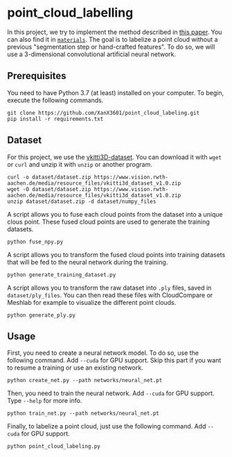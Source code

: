 # point_cloud_labelling

In this project, we try to implement the method described in [this paper](https://ieeexplore.ieee.org/abstract/document/7900038). You can also find it in [`materials`](materials/). The goal is to labelize a point cloud without a previous "segmentation step or hand-crafted features". To do so, we will use a 3-dimensional convolutional artificial neural network.

## Prerequisites

You need to have Python 3.7 (at least) installed on your computer. To begin, execute the following commands.

```shell
git clone https://github.com/XanX3601/point_cloud_labeling.git
pip install -r requirements.txt
```

## Dataset

For this project, we use the [vkitti3D-dataset](https://github.com/VisualComputingInstitute/vkitti3D-dataset.git). You can download it with `wget` or `curl` and unzip it with `unzip` or another program.

```shell
curl -o dataset/dataset.zip https://www.vision.rwth-aachen.de/media/resource_files/vkitti3d_dataset_v1.0.zip
wget -O dataset/dataset.zip https://www.vision.rwth-aachen.de/media/resource_files/vkitti3d_dataset_v1.0.zip
unzip dataset/dataset.zip -d dataset/numpy_files
```

A script allows you to fuse each cloud points from the dataset into a unique
clous point. These fused cloud points are used to generate the training
datasets.

```shell
python fuse_npy.py
```

A script allows you to transform the fused cloud points into training datasets that
will be fed to the neural network during the training.

```shell
python generate_training_dataset.py
```

A script allows you to transform the raw dataset into `.ply` files, saved in `dataset/ply_files`. You can then read these files with CloudCompare or Meshlab for example to visualize the different point clouds.

```shell
python generate_ply.py
```

## Usage

First, you need to create a neural network model. To do so, use the following command. Add `--cuda` for GPU support. Skip this part if you want to resume a training or use an existing network.

```shell
python create_net.py --path networks/neural_net.pt
```

Then, you need to train the neural network. Add `--cuda` for GPU support. Type `--help` for more info.

```shell
python train_net.py --path networks/neural_net.pt
```

Finally, to labelize a point cloud, just use the following command. Add `--cuda` for GPU support.

```shell
python point_cloud_labeling.py
```
